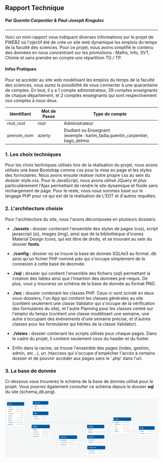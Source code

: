 ## Rapport Technique
##### _Par Quentin Carpentier & Paul-Joseph Krogulec_
---
Voici un mini-rapport vous indiquant diverses informations sur le projet de PWEB2 où l'ojectif été de crée un site web dynamique les emplois du temps de la faculté des sciences.
Pour ce projet, nous avons simplifié le contenu des données en nous concentrant sur les promotions : Maths, Info, SVT, Chimie et sans prendre en compte une répartition TD / TP.

#### Infos Pratiques

Pour se accéder au site web modélisant les emplois du temps de la faculté des sciences, vous aurez la possibilité de vous connecter à une quarantaine de comptes. En tout, il y a 1 compte administrateur, 39 comptes enseignants de chaque département, et 2 comptes enseignants qui sont respectivement nos comptes à nous deux.


|Identifiant | Mot de Passe | Type de compte |
|------------|--------------|----------------|
| root_root  |     root     | Administrateur |
| prenom_nom |    azerty    | Etudiant ou Enseignant <br>(exemple : karim_tadia,quentin_carpentier, tiago_delima |

### 1. Les choix techniques

Pour les choix techniques utilisés lors de la réalisation du projet, nous avons utilisés une base Bootstrap comme css pour la mise en page et les styles des formulaires. Nous avons ensuite réaliser notre propre css au sein du dossier style.css. Pour le JavaScript, nous avons utilisé JQuery et plus particulièrement l'Ajax permettant de rendre le site dynamique et fluide sans rechargement de page. Pour le reste, nous nous sommes basé sur le langage PHP pour ce qui est de la réalisation de L'EDT et d'autres requêtes.

### 2. L'architecture choisie

Pour l'architecture du site, nous l'avons décomposée en plusieurs dossiers.

* **./assets :** dossier contenant l'ensemble des styles de pages (css), script javascript (js), images (img), ainsi que de la bibliothèque d'icones Material Design Icons, qui est libre de droits, et se trouvant au sein du dossier **fonts**. 

* **./config :** dossier où se trouve la base de donnée SQLite3 au format .db ainsi qu'un fichier PHP nommé pdo qui s'occupe simplement de la connexion à cette base de deonnée.

* **./sql :** dossier qui contient l'ensemble des fichiers (sql) permettant la création des tables ainsi que l'insertion des données pré-requis. De plus, vous y trouverez un schéma de la base de donnée au format PNG.

* **./src :** dossier contenant les classes PHP. Ceux-ci sont scindé en deux sous-dossiers, l'un App qui contient les classes générales au site (contient seulement une classe Validator qui s'occupe de la vérification des formulaires du site), et l'autre Planning pour les classes centré sur l'emploi du temps (contient une classe modélisant une semaine, une autre s'occupant des événements d'une semaine précise, et d'autres classes pour les formulaires qui hérites de la classe Validator).

* **./views :** dossier contenant les scripts utilisés pour chaque pages. Dans le cadre du projet, il contient seulement ceux du header et du footer.

* Enfin dans la racine, se trouve l'ensemble des pages (index, gestion, admin, etc...), un .htaccess qui s'occupe d'empêcher l'accès à certains dossier et de pouvoir accéder aux pages sans le '.php' dans l'url. 
  

### 3. La base de donnée

Ci-dessous vous trouverez le schéma de la base de donnée utilisé pour le projet.
Vous pourrez également consulter ce schéma depuis le dossier **sql** du site (schema_db.png).

![](./sql/schema_db.png)